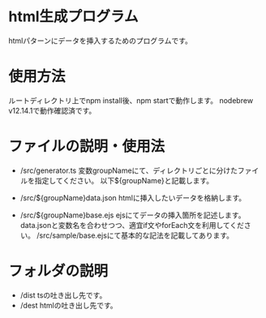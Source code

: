 # html生成プログラム
htmlパターンにデータを挿入するためのプログラムです。

# 使用方法
ルートディレクトリ上でnpm install後、npm startで動作します。
nodebrew v12.14.1で動作確認済です。

# ファイルの説明・使用法
- /src/generator.ts
変数groupNameにて、ディレクトリごとに分けたファイルを指定してください。
以下${groupName}と記載します。

- /src/${groupName}data.json
htmlに挿入したいデータを格納します。

- /src/${groupName}base.ejs
ejsにてデータの挿入箇所を記述します。
data.jsonと変数名を合わせつつ、適宜if文やforEach文を利用してください。
/src/sample/base.ejsにて基本的な記法を記載してあります。

# フォルダの説明
- /dist
tsの吐き出し先です。
- /dest
htmlの吐き出し先です。